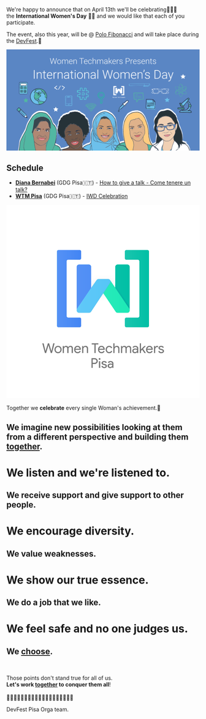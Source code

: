 We're happy to announce that on April 13th we'll be celebrating🎉🎉🎉     
the **International Women's Day** 👩‍💻 and we would like that each of you participate.

The event, also this year, will be @ [Polo Fibonacci](https://goo.gl/maps/MufkLT1jBft) and will take place during the [DevFest](https://devfest.gdgpisa.it).🥳 

![iwd](/images/posts/iwd.png)

## Schedule

* [**Diana Bernabei**](/speakers/diana_bernabei) (GDG Pisa🇮🇹) - [How to give a talk - Come tenere un talk?](/schedule/2019-04-13?sessionId=214)
* [**WTM Pisa**](https://gdgpisa.it/wtm) (GDG Pisa🇮🇹) - [IWD Celebration](https://devfest.gdgpisa.it/schedule/2019-04-13?sessionId=100)

![wtm](/images/wtm-logo.png)

Together we **celebrate** every single Woman's achievement.🍾  
## We imagine new **possibilities** looking at them from a different perspective and building them [together](https://medium.com/@kiaruzza_dev/t%C3%A8-dolcetti-e-tecnologia-8cb701349454).    
# We listen and we're **listened** to.  
## We receive **support** and give support to other people.  
# We encourage **diversity**.  
## We value **weaknesses**.  
# We show our **true essence**.  
## We do a **job** that we **like**.  
# We **feel safe** and **no one judges us**.  
## We [**choose**](https://gdgpisa.it/wtm).  

<br/>

Those points don't stand true for all of us.  
**Let's work [together](https://gdgpisa.it/wtm) to conquer them all**!  
<br/>
👭👭👭👭👭👭👭👭👭👭👭👭👭👭👭👭👭👭👭 

DevFest Pisa Orga team.
